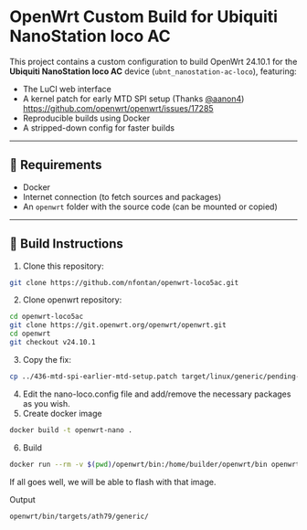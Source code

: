 # OpenWrt Custom Build for Ubiquiti NanoStation loco AC

This project contains a custom configuration to build OpenWrt 24.10.1 for the **Ubiquiti NanoStation loco AC** device (`ubnt_nanostation-ac-loco`), featuring:

- The LuCI web interface
- A kernel patch for early MTD SPI setup (Thanks [@aanon4](https://github.com/aanon4)) https://github.com/openwrt/openwrt/issues/17285
- Reproducible builds using Docker
- A stripped-down config for faster builds

---

## 🧱 Requirements

- Docker
- Internet connection (to fetch sources and packages)
- An `openwrt` folder with the source code (can be mounted or copied)

---

## 🚀 Build Instructions

1. Clone this repository:

```bash
git clone https://github.com/nfontan/openwrt-loco5ac.git
```
2. Clone openwrt repository:
```bash
cd openwrt-loco5ac
git clone https://git.openwrt.org/openwrt/openwrt.git
cd openwrt
git checkout v24.10.1
```
3. Copy the fix:
```bash
cp ../436-mtd-spi-earlier-mtd-setup.patch target/linux/generic/pending-6.6/
```
4. Edit the nano-loco.config file and add/remove the necessary packages as you wish.
5. Create docker image
```bash
docker build -t openwrt-nano .
```
6. Build
```bash
docker run --rm -v $(pwd)/openwrt/bin:/home/builder/openwrt/bin openwrt-nano
```

If all goes well, we will be able to flash with that image.

Output
```bash
openwrt/bin/targets/ath79/generic/
```
